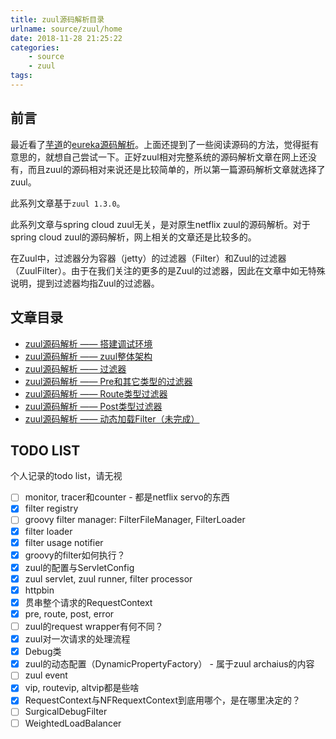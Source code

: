 ```yaml
---
title: zuul源码解析目录
urlname: source/zuul/home
date: 2018-11-28 21:25:22
categories:
    - source
    - zuul
tags:
---
```


## 前言

最近看了[芋道](http://www.iocoder.cn/)的[eureka源码解析](http://www.iocoder.cn/categories/Eureka/)。上面还提到了一些阅读源码的方法，觉得挺有意思的，就想自己尝试一下。正好zuul相对完整系统的源码解析文章在网上还没有，而且zuul的源码相对来说还是比较简单的，所以第一篇源码解析文章就选择了zuul。

此系列文章基于`zuul 1.3.0`。

此系列文章与spring cloud zuul无关，是对原生netflix zuul的源码解析。对于spring cloud zuul的源码解析，网上相关的文章还是比较多的。

在Zuul中，过滤器分为容器（jetty）的过滤器（Filter）和Zuul的过滤器（ZuulFilter）。由于在我们关注的更多的是Zuul的过滤器，因此在文章中如无特殊说明，提到过滤器均指Zuul的过滤器。

## 文章目录

- [zuul源码解析 —— 搭建调试环境](debug_env.html)
- [zuul源码解析 —— zuul整体架构](architecture.html)
- [zuul源码解析 —— 过滤器](filters.html)
- [zuul源码解析 —— Pre和其它类型的过滤器](filters/pre.html)
- [zuul源码解析 —— Route类型过滤器](filters/route.html)
- [zuul源码解析 —— Post类型过滤器](filters/post.html)
- [zuul源码解析 —— 动态加载Filter（未完成）](filter/dynamic_load.html)

## TODO LIST

个人记录的todo list，请无视

- [ ] monitor, tracer和counter - 都是netflix servo的东西
- [x] filter registry
- [ ] groovy filter manager: FilterFileManager, FilterLoader
- [x] filter loader
- [x] filter usage notifier
- [x] groovy的filter如何执行？
- [x] zuul的配置与ServletConfig
- [x] zuul servlet, zuul runner, filter processor
- [x] httpbin
- [x] 贯串整个请求的RequestContext
- [x] pre, route, post, error
- [ ] zuul的request wrapper有何不同？
- [x] zuul对一次请求的处理流程
- [x] Debug类
- [x] zuul的动态配置（DynamicPropertyFactory） - 属于zuul archaius的内容
- [ ] zuul event
- [x] vip, routevip, altvip都是些啥
- [x] RequestContext与NFRequextContext到底用哪个，是在哪里决定的？
- [ ] SurgicalDebugFilter
- [ ] WeightedLoadBalancer
